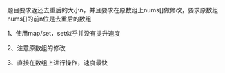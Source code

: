 题目要求返还去重后的大小n，并且要求在原数组上nums[]做修改，要求原数组nums[]的前n位是去重后的数组

1、使用map/set，set似乎并没有提升速度

2、注意原数组的修改

3、直接在数组上进行操作，速度最快
